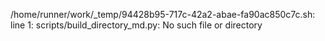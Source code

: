 /home/runner/work/_temp/94428b95-717c-42a2-abae-fa90ac850c7c.sh: line 1: scripts/build_directory_md.py: No such file or directory

